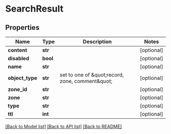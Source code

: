 # SearchResult

## Properties
Name | Type | Description | Notes
------------ | ------------- | ------------- | -------------
**content** | **str** |  | [optional] 
**disabled** | **bool** |  | [optional] 
**name** | **str** |  | [optional] 
**object_type** | **str** | set to one of \&quot;record, zone, comment\&quot; | [optional] 
**zone_id** | **str** |  | [optional] 
**zone** | **str** |  | [optional] 
**type** | **str** |  | [optional] 
**ttl** | **int** |  | [optional] 

[[Back to Model list]](../README.md#documentation-for-models) [[Back to API list]](../README.md#documentation-for-api-endpoints) [[Back to README]](../README.md)

